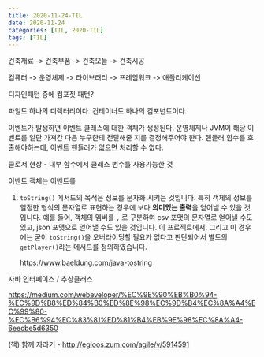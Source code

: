 ```yaml
---
title: 2020-11-24-TIL
date: 2020-11-24
categories: [TIL, 2020-TIL]
tags: [TIL]
---
```


건축재료 -> 건축부품 -> 건축모듈 -> 건축시공

컴퓨터 -> 운영체제 -> 라이브러리 -> 프레임워크 -> 애플리케이션

디자인패턴 중에 컴포짓 패턴?

파일도 하나의 디렉터리이다. 컨테이너도 하나의 컴포넌트이다.

이벤트가 발생하면 이벤트 클래스에 대한 객체가 생성된다. 운영체제나 JVM이 해당 이벤트를 일단 가져간 다음 누구한테 전달해줄 지를 결정해주어야 한다. 핸들러 함수를 호출해야하는데,  이벤트 핸들러가 없으면 처리할 수 없다.

클로저 현상 - 내부 함수에서 클래스 번수를 사용가능한 것

이벤트 객체는 이벤트를 

1. `toString()` 메서드의 목적은 정보를 문자화 시키는 것입니다. 특히 객체의 정보를 일정한 형식의 문자열로 표현하는 경우에 보다 **의미있는 출력**을 얻어낼 수 있을 것입니다. 예를 들어, 객체의 멤버를 `,` 로 구분하여 csv 포맷의 문자열로 얻어낼 수도 있고, json 포맷으로 얻어낼 수도 있을 것입니다. 이 프로젝트에서, 그리고 이 경우에는 굳이 `toString()`을 오버라이딩할 필요가 없다고 판단되어서 별도의 `getPlayer()`라는 메서드를 정의하였습니다.

   https://www.baeldung.com/java-tostring



자바 인터페이스 / 추상클래스

https://medium.com/webeveloper/%EC%9E%90%EB%B0%94-%EC%9D%B8%ED%84%B0%ED%8E%98%EC%9D%B4%EC%8A%A4%EC%99%80-%EC%B6%94%EC%83%81%ED%81%B4%EB%9E%98%EC%8A%A4-6eecbe5d6350

(책) 함께 자라기 - http://egloos.zum.com/agile/v/5914591